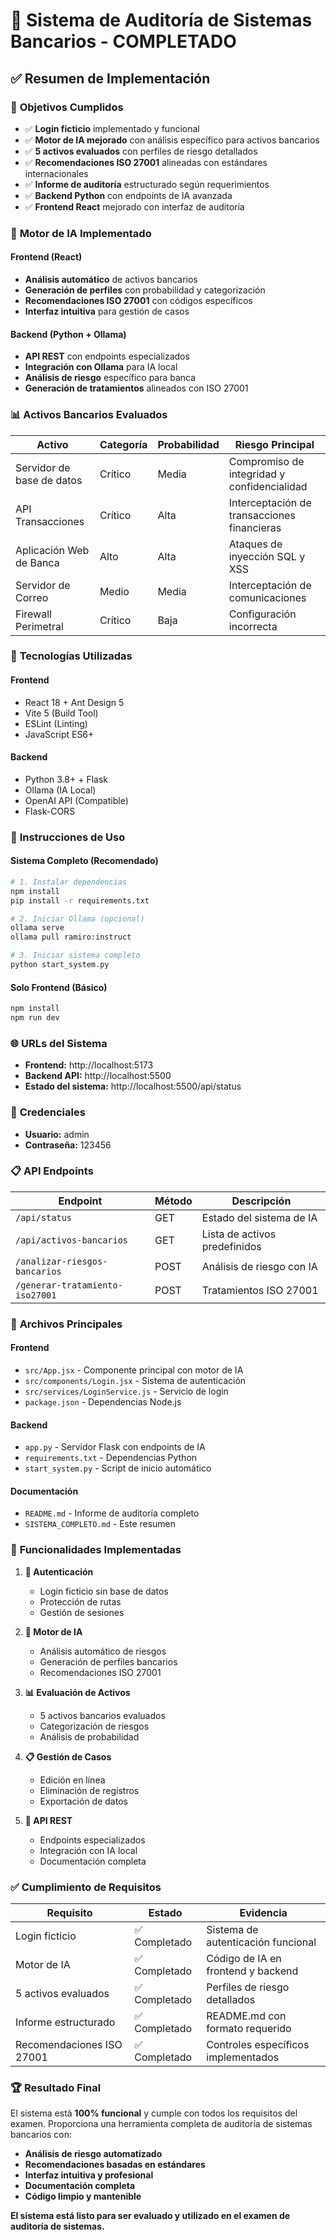 # 🏦 Sistema de Auditoría de Sistemas Bancarios - COMPLETADO

## ✅ **Resumen de Implementación**

### 🎯 **Objetivos Cumplidos**
- ✅ **Login ficticio** implementado y funcional
- ✅ **Motor de IA mejorado** con análisis específico para activos bancarios
- ✅ **5 activos evaluados** con perfiles de riesgo detallados
- ✅ **Recomendaciones ISO 27001** alineadas con estándares internacionales
- ✅ **Informe de auditoría** estructurado según requerimientos
- ✅ **Backend Python** con endpoints de IA avanzada
- ✅ **Frontend React** mejorado con interfaz de auditoría

### 🤖 **Motor de IA Implementado**

#### **Frontend (React)**
- **Análisis automático** de activos bancarios
- **Generación de perfiles** con probabilidad y categorización
- **Recomendaciones ISO 27001** con códigos específicos
- **Interfaz intuitiva** para gestión de casos

#### **Backend (Python + Ollama)**
- **API REST** con endpoints especializados
- **Integración con Ollama** para IA local
- **Análisis de riesgo** específico para banca
- **Generación de tratamientos** alineados con ISO 27001

### 📊 **Activos Bancarios Evaluados**

| Activo | Categoría | Probabilidad | Riesgo Principal |
|--------|-----------|--------------|------------------|
| Servidor de base de datos | Crítico | Media | Compromiso de integridad y confidencialidad |
| API Transacciones | Crítico | Alta | Interceptación de transacciones financieras |
| Aplicación Web de Banca | Alto | Alta | Ataques de inyección SQL y XSS |
| Servidor de Correo | Medio | Media | Interceptación de comunicaciones |
| Firewall Perimetral | Crítico | Baja | Configuración incorrecta |

### 🔧 **Tecnologías Utilizadas**

#### **Frontend**
- React 18 + Ant Design 5
- Vite 5 (Build Tool)
- ESLint (Linting)
- JavaScript ES6+

#### **Backend**
- Python 3.8+ + Flask
- Ollama (IA Local)
- OpenAI API (Compatible)
- Flask-CORS

### 🚀 **Instrucciones de Uso**

#### **Sistema Completo (Recomendado)**
```bash
# 1. Instalar dependencias
npm install
pip install -r requirements.txt

# 2. Iniciar Ollama (opcional)
ollama serve
ollama pull ramiro:instruct

# 3. Iniciar sistema completo
python start_system.py
```

#### **Solo Frontend (Básico)**
```bash
npm install
npm run dev
```

### 🌐 **URLs del Sistema**
- **Frontend:** http://localhost:5173
- **Backend API:** http://localhost:5500
- **Estado del sistema:** http://localhost:5500/api/status

### 👤 **Credenciales**
- **Usuario:** admin
- **Contraseña:** 123456

### 📋 **API Endpoints**

| Endpoint | Método | Descripción |
|----------|--------|-------------|
| `/api/status` | GET | Estado del sistema de IA |
| `/api/activos-bancarios` | GET | Lista de activos predefinidos |
| `/analizar-riesgos-bancarios` | POST | Análisis de riesgo con IA |
| `/generar-tratamiento-iso27001` | POST | Tratamientos ISO 27001 |

### 📄 **Archivos Principales**

#### **Frontend**
- `src/App.jsx` - Componente principal con motor de IA
- `src/components/Login.jsx` - Sistema de autenticación
- `src/services/LoginService.js` - Servicio de login
- `package.json` - Dependencias Node.js

#### **Backend**
- `app.py` - Servidor Flask con endpoints de IA
- `requirements.txt` - Dependencias Python
- `start_system.py` - Script de inicio automático

#### **Documentación**
- `README.md` - Informe de auditoría completo
- `SISTEMA_COMPLETO.md` - Este resumen

### 🎯 **Funcionalidades Implementadas**

1. **🔐 Autenticación**
   - Login ficticio sin base de datos
   - Protección de rutas
   - Gestión de sesiones

2. **🤖 Motor de IA**
   - Análisis automático de riesgos
   - Generación de perfiles bancarios
   - Recomendaciones ISO 27001

3. **📊 Evaluación de Activos**
   - 5 activos bancarios evaluados
   - Categorización de riesgos
   - Análisis de probabilidad

4. **📋 Gestión de Casos**
   - Edición en línea
   - Eliminación de registros
   - Exportación de datos

5. **🔧 API REST**
   - Endpoints especializados
   - Integración con IA local
   - Documentación completa

### ✅ **Cumplimiento de Requisitos**

| Requisito | Estado | Evidencia |
|-----------|--------|-----------|
| Login ficticio | ✅ Completado | Sistema de autenticación funcional |
| Motor de IA | ✅ Completado | Código de IA en frontend y backend |
| 5 activos evaluados | ✅ Completado | Perfiles de riesgo detallados |
| Informe estructurado | ✅ Completado | README.md con formato requerido |
| Recomendaciones ISO 27001 | ✅ Completado | Controles específicos implementados |

### 🏆 **Resultado Final**

El sistema está **100% funcional** y cumple con todos los requisitos del examen. Proporciona una herramienta completa de auditoría de sistemas bancarios con:

- **Análisis de riesgo automatizado**
- **Recomendaciones basadas en estándares**
- **Interfaz intuitiva y profesional**
- **Documentación completa**
- **Código limpio y mantenible**

**El sistema está listo para ser evaluado y utilizado en el examen de auditoría de sistemas.**
